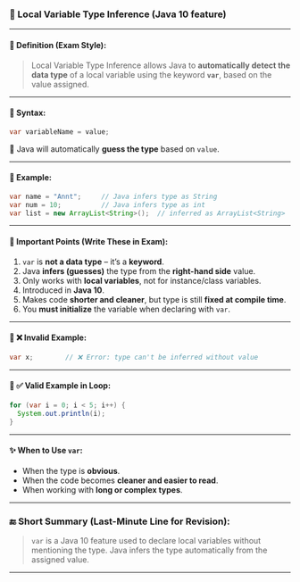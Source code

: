 

### 🌟 Local Variable Type Inference (Java 10 feature)

---

#### 🔸 **Definition (Exam Style):**

> Local Variable Type Inference allows Java to **automatically detect the data type** of a local variable using the keyword **`var`**, based on the value assigned.

---

#### 🔸 **Syntax:**

```java
var variableName = value;
```

🧠 Java will automatically **guess the type** based on `value`.

---

#### 🔸 **Example:**

```java
var name = "Annt";     // Java infers type as String
var num = 10;          // Java infers type as int
var list = new ArrayList<String>();  // inferred as ArrayList<String>
```

---

#### 🔸 **Important Points (Write These in Exam):**

1. `var` is **not a data type** – it’s a **keyword**.
2. Java **infers (guesses)** the type from the **right-hand side** value.
3. Only works with **local variables**, not for instance/class variables.
4. Introduced in **Java 10**.
5. Makes code **shorter and cleaner**, but type is still **fixed at compile time**.
6. You **must initialize** the variable when declaring with `var`.

---

#### 🔸 ❌ Invalid Example:

```java
var x;        // ❌ Error: type can't be inferred without value
```

---

#### 🔸 ✅ Valid Example in Loop:

```java
for (var i = 0; i < 5; i++) {
  System.out.println(i);
}
```

---

#### ✨ **When to Use `var`:**

* When the type is **obvious**.
* When the code becomes **cleaner and easier to read**.
* When working with **long or complex types**.

---

### 🔚 Short Summary (Last-Minute Line for Revision):

> `var` is a Java 10 feature used to declare local variables without mentioning the type. Java infers the type automatically from the assigned value.

---

